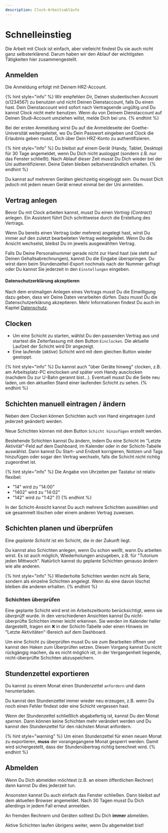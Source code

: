 ```yaml
---
description: Clock-Arbeitsabläufe
---
```


# Schnelleinstieg

Die Arbeit mit Clock ist einfach, aber vielleicht findest Du sie auch nicht ganz selbsterklärend. Darum haben wir den Ablauf der wichtigsten Tätigkeiten hier zusammengestellt.

## Anmelden

Die Anmeldung erfolgt mit Deinem HRZ-Account.

{% hint style="info" %}
Wir empfehlen Dir, Deinen studentischen Account \(s1234567\) zu benutzen und nicht Deinen Dienstaccount, falls Du einen hast. Dein Dienstaccount wird sofort nach Vertragsende ungültig und Du kannst Clock nicht mehr benutzen. Wenn du von Deinem Dienstaccount auf Deinen Studi-Account umziehen willst, melde Dich bei uns.
{% endhint %}

Bei der ersten Anmeldung wirst Du auf die Anmeldeseite der Goethe-Universität weitergeleitet, wo Du Dein Passwort eingeben und Clock die Erlaubnis geben musst, Dich über Dein HRZ-Konto zu authentifizieren.

{% hint style="info" %}
Du bleibst auf einem Gerät \(Handy, Tablet, Desktop\) für 30 Tage angemeldet, wenn Du Dich nicht ausloggst \(sondern z.B. nur das Fenster schließt\). Nach Ablauf dieser Zeit musst Du Dich wieder bei der Uni authentifizieren. Deine Daten bleiben selbstverständlich erhalten.
{% endhint %}

Du kannst auf mehreren Geräten gleichzeitig eingeloggt sein. Du musst Dich jedoch mit jedem neuen Gerät erneut einmal bei der Uni anmelden.

## Vertrag anlegen

Bevor Du mit Clock arbeiten kannst, musst Du einen _Vertrag \(Contract\)_ anlegen. Ein Assistent führt Dich schrittweise durch die Erstellung des Vertrags.

Wenn Du bereits einen Vertrag \(oder mehrere\) angelegt hast, wirst Du immer auf den zuletzt bearbeiteten Vertrag weitergeleitet. Wenn Du die Ansicht wechselst, bleibst Du im jeweils ausgewählten Vertrag.

Falls Du Deine Personalnummer gerade nicht zur Hand hast \(sie steht auf Deinen Gehaltsabrechnungen\), kannst Du die Eingabe überspringen. Du wirst dann beim Stundenzettel-Export nochmals nach der Nummer gefragt oder Du kannst Sie jederzeit in den `Einstellungen` eingeben.

#### Datenschutzerklärung akzeptieren

Nach dem erstmaligen Anlegen eines Vertrags musst Du die Einwilligung dazu geben, dass wir Deine Daten verarbeiten dürfen. Dazu musst Du die Datenschutzerklärung akzeptieren. Mehr Informationen findest Du auch im Kapitel [Datenschutz](privacy.md).

## Clocken

* Um eine Schicht zu starten, wählst Du den passenden Vertrag aus und startest die Zeiterfassung mit dem Button `Einclocken`. Die aktuelle Laufzeit der Schicht wird Dir angezeigt.
* Eine laufende \(_aktive_\) Schicht wird mit dem gleichen Button wieder gestoppt.

{% hint style="info" %}
Du kannst auch "über Geräte hinweg" clocken, z.B. am Arbeitsplatz-PC einclocken und später vom Handy ausclocken \(nachdem Du zur U-Bahn gerannt bist...\). Eventuell musst Du die Seite neu laden, um den aktuellen Stand einer laufenden Schicht zu sehen.
{% endhint %}

## Schichten manuell eintragen / ändern

Neben dem Clocken können Schichten auch von Hand eingetragen \(und jederzeit geändert\) werden.

Neue Schichten können mit dem Button `Schicht hinzufügen` erstellt werden.

Bestehende Schichten kannst Du ändern, indem Du eine Schicht im "Letzte Aktivität"-Feld auf dem Dashboard, im Kalender oder in der Schicht-Tabelle auswählst. Dann kannst Du Start- und Endzeit korrigieren, Notizen und Tags hinzufügen oder sogar den Vertrag wechseln, falls die Schicht nicht richtig zugeordnet ist.

{% hint style="info" %}
Die Angabe von Uhrzeiten per Tastatur ist relativ flexibel:

* "14" wird zu "14:00"
* "1402" wird zu "14:02"
* "142" wird zu "1:42" \(!\)
{% endhint %}

In der Schicht-Ansicht kannst Du auch mehrere Schichten auswählen und sie gesammelt löschen oder einem anderen Vertrag zuweisen.

## Schichten planen und überprüfen

Eine _geplante Schicht_ ist ein Schicht, die in der Zukunft liegt.

Du kannst also Schichten anlegen, wenn Du schon weißt, wann Du arbeiten wirst. Es ist auch möglich, Wiederholungen anzugeben, z.B. für "Tutorium jeden Mittwoch". Natürlich kannst du geplante Schichten genauso ändern wie alle anderen.

{% hint style="info" %}
Wiederholte Schichten werden nicht als Serie, sondern als einzelne Schichten angelegt. Wenn du eine davon löschst bleiben die anderen erhalten.
{% endhint %}

### Schichten überprüfen

Eine geplante Schicht wird erst im Arbeitszeitkonto berücksichtigt, wenn sie _überprüft_ wurde. In den verschiedenen Ansichten kannst Du nicht-überprüfte Schichten immer leicht erkennen. Sie werden im Kalender heller dargestellt, tragen ein ❌ in der Schicht-Tabelle oder einen Hinweis im "Letzte Aktivitäten"-Bereich auf dem Dashboard.

Um eine Schicht zu überprüfen musst Du sie zum Bearbeiten öffnen und kannst den Haken zum Überprüfen setzen. Diesen Vorgang kannst Du nicht rückgängig machen, da es nicht möglich ist, in der Vergangenheit liegende, nicht-überprüfte Schichten abzuspeichern.

## Stundenzettel exportieren

Du kannst zu einem Monat einen Stundenzettel `anfordern` und dann herunterladen.

Du kannst den Stundenzettel immer wieder neu erzeugen, z.B. wenn Du noch einen Fehler findest oder eine Schicht vergessen hast.

Wenn der Stundenzettel schließlich abgabefertig ist, kannst Du den Monat _sperren_. Dann können keine Schichten mehr verändert werden und Du kannst den Stundenzettel für den nächsten Monat anfordern.

{% hint style="warning" %}
Um einen Stundenzettel für einen neuen Monat zu exportieren, **muss** der vorangegangene Monat gesperrt werden. Damit wird sichergestellt, dass der Stundenübertrag richtig berechnet wird.
{% endhint %}

## Abmelden

Wenn Du Dich abmelden möchtest \(z.B. an einem öffentlichen Rechner\) dann kannst Du dies jederzeit tun.

Ansonsten kannst Du auch einfach das Fenster schließen. Dann bleibst auf dem aktuellen Browser angemeldet. Nach 30 Tagen musst Du Dich allerdings in jedem Fall erneut anmelden.

An fremden Rechnern und Geräten solltest Du Dich **immer** abmelden.

Aktive Schichten laufen übrigens weiter, wenn Du abgemeldet bist!

